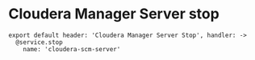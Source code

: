 
# Cloudera Manager Server stop

    export default header: 'Cloudera Manager Server Stop', handler: ->
      @service.stop
        name: 'cloudera-scm-server'
